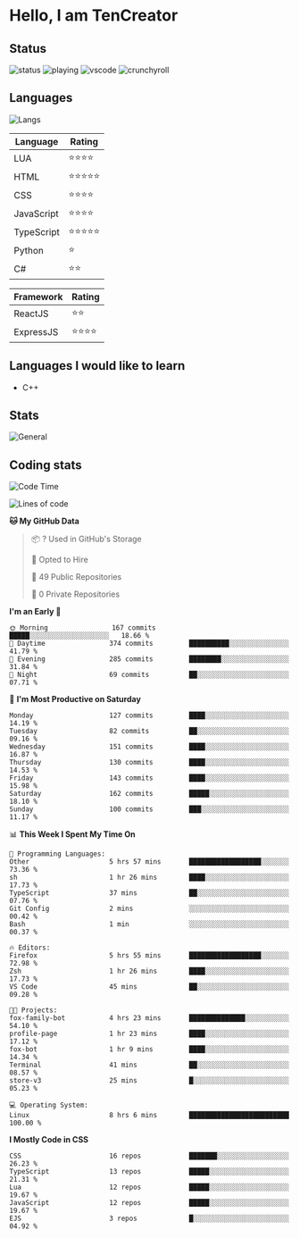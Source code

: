 # Hello, I am TenCreator

## Status
![status](https://api.statusbadges.me/badge/status/518334475038359555?simple=true&style=for-the-badge)
![playing](https://api.statusbadges.me/badge/playing/518334475038359555?style=for-the-badge)
![vscode](https://api.statusbadges.me/badge/vscode/518334475038359555?style=for-the-badge)
![crunchyroll](https://api.statusbadges.me/badge/crunchyroll/518334475038359555?style=for-the-badge)

## Languages
![Langs](https://github-readme-stats.vercel.app/api/top-langs/?username=tencreator&layout=compact&theme=radical)


|Language|Rating|
|--------|------|
|LUA|⭐️⭐️⭐️⭐️|
|HTML|⭐️⭐️⭐️⭐️⭐️|
|CSS|⭐️⭐️⭐️⭐️|
|JavaScript|⭐️⭐️⭐️⭐️|
|TypeScript|⭐️⭐️⭐️⭐️⭐️|
|Python|⭐️|
|C#|⭐️⭐️ |

|Framework|Rating|
|--------|------|
|ReactJS|⭐️⭐️|
|ExpressJS|⭐️⭐️⭐️⭐️|

## Languages I would like to learn
- C++

## Stats
![General](https://github-readme-stats.vercel.app/api?username=tencreator&show_icons=true&theme=radical)

## Coding stats
<!--START_SECTION:waka-->
![Code Time](http://img.shields.io/badge/Code%20Time-95%20hrs%2048%20mins-blue)

![Lines of code](https://img.shields.io/badge/From%20Hello%20World%20I%27ve%20Written-481.9%20thousand%20lines%20of%20code-blue)

**🐱 My GitHub Data** 

> 📦 ? Used in GitHub's Storage 
 > 
> 💼 Opted to Hire
 > 
> 📜 49 Public Repositories 
 > 
> 🔑 0 Private Repositories 
 > 
**I'm an Early 🐤** 

```text
🌞 Morning                167 commits         █████░░░░░░░░░░░░░░░░░░░░   18.66 % 
🌆 Daytime                374 commits         ██████████░░░░░░░░░░░░░░░   41.79 % 
🌃 Evening                285 commits         ████████░░░░░░░░░░░░░░░░░   31.84 % 
🌙 Night                  69 commits          ██░░░░░░░░░░░░░░░░░░░░░░░   07.71 % 
```
📅 **I'm Most Productive on Saturday** 

```text
Monday                   127 commits         ████░░░░░░░░░░░░░░░░░░░░░   14.19 % 
Tuesday                  82 commits          ██░░░░░░░░░░░░░░░░░░░░░░░   09.16 % 
Wednesday                151 commits         ████░░░░░░░░░░░░░░░░░░░░░   16.87 % 
Thursday                 130 commits         ████░░░░░░░░░░░░░░░░░░░░░   14.53 % 
Friday                   143 commits         ████░░░░░░░░░░░░░░░░░░░░░   15.98 % 
Saturday                 162 commits         █████░░░░░░░░░░░░░░░░░░░░   18.10 % 
Sunday                   100 commits         ███░░░░░░░░░░░░░░░░░░░░░░   11.17 % 
```


📊 **This Week I Spent My Time On** 

```text
💬 Programming Languages: 
Other                    5 hrs 57 mins       ██████████████████░░░░░░░   73.36 % 
sh                       1 hr 26 mins        ████░░░░░░░░░░░░░░░░░░░░░   17.73 % 
TypeScript               37 mins             ██░░░░░░░░░░░░░░░░░░░░░░░   07.76 % 
Git Config               2 mins              ░░░░░░░░░░░░░░░░░░░░░░░░░   00.42 % 
Bash                     1 min               ░░░░░░░░░░░░░░░░░░░░░░░░░   00.37 % 

🔥 Editors: 
Firefox                  5 hrs 55 mins       ██████████████████░░░░░░░   72.98 % 
Zsh                      1 hr 26 mins        ████░░░░░░░░░░░░░░░░░░░░░   17.73 % 
VS Code                  45 mins             ██░░░░░░░░░░░░░░░░░░░░░░░   09.28 % 

🐱‍💻 Projects: 
fox-family-bot           4 hrs 23 mins       ██████████████░░░░░░░░░░░   54.10 % 
profile-page             1 hr 23 mins        ████░░░░░░░░░░░░░░░░░░░░░   17.12 % 
fox-bot                  1 hr 9 mins         ████░░░░░░░░░░░░░░░░░░░░░   14.34 % 
Terminal                 41 mins             ██░░░░░░░░░░░░░░░░░░░░░░░   08.57 % 
store-v3                 25 mins             █░░░░░░░░░░░░░░░░░░░░░░░░   05.23 % 

💻 Operating System: 
Linux                    8 hrs 6 mins        █████████████████████████   100.00 % 
```

**I Mostly Code in CSS** 

```text
CSS                      16 repos            ███████░░░░░░░░░░░░░░░░░░   26.23 % 
TypeScript               13 repos            █████░░░░░░░░░░░░░░░░░░░░   21.31 % 
Lua                      12 repos            █████░░░░░░░░░░░░░░░░░░░░   19.67 % 
JavaScript               12 repos            █████░░░░░░░░░░░░░░░░░░░░   19.67 % 
EJS                      3 repos             █░░░░░░░░░░░░░░░░░░░░░░░░   04.92 % 
```




<!--END_SECTION:waka-->

